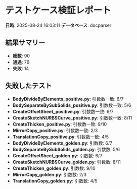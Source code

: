 # テストケース検証レポート

**日時**: 2025-08-24 16:03:11
**データベース**: docparser

## 結果サマリー

- **総数**: 90
- **通過**: 76
- **失敗**: 14

## 失敗したテスト

- **BodyDivideByElements_positive.py**: 引数数一致: 6/7
- **BodySeparateBySubSolids_positive.py**: 引数数一致: 5/6
- **CreateOffsetSheet_positive.py**: 引数数一致: 6/7
- **CreateSketchNURBSCurve_positive.py**: 引数数一致: 8/11
- **CreateThicken_positive.py**: 引数数一致: 9/10
- **MirrorCopy_positive.py**: 引数数一致: 2/3
- **TranslationCopy_positive.py**: 引数数一致: 4/5
- **BodyDivideByElements_golden.py**: 引数数: 6/7
- **BodySeparateBySubSolids_golden.py**: 引数数: 5/6
- **CreateOffsetSheet_golden.py**: 引数数: 6/7
- **CreateSketchNURBSCurve_golden.py**: 引数数: 8/11
- **CreateThicken_golden.py**: 引数数: 9/10
- **MirrorCopy_golden.py**: 引数数: 2/3
- **TranslationCopy_golden.py**: 引数数: 4/5
